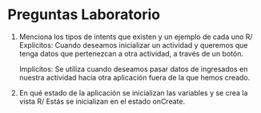 # Preguntas Laboratorio

1. Menciona los tipos de intents que existen y un ejemplo de cada uno
	R/ Explícitos: Cuando deseamos inicializar un actividad y queremos que tenga datos que pertenezcan a otra actividad, a través de un botón. 
	
	Implícitos: Se utiliza cuando deseamos pasar datos de ingresados en nuestra actividad hacia otra aplicación fuera de la que hemos creado.
	
2. En qué estado de la aplicación se inicializan las variables y se crea la vista
	R/ Estás se inicializan en el estado onCreate.


